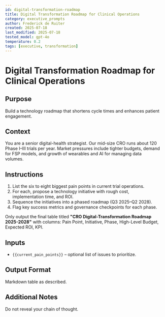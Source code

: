 ```yaml
---
id: digital-transformation-roadmap
title: Digital Transformation Roadmap for Clinical Operations
category: executive_prompts
author: Frederick de Ruiter
created: 2025-07-18
last_modified: 2025-07-18
tested_model: gpt-4o
temperature: 0.2
tags: [executive, transformation]
---
```


# Digital Transformation Roadmap for Clinical Operations

## Purpose

Build a technology roadmap that shortens cycle times and enhances patient engagement.

## Context

You are a senior digital-health strategist. Our mid-size CRO runs about 120 Phase I–III trials per year. Market pressures include tighter budgets, demand for FSP models, and growth of wearables and AI for managing data volumes.

## Instructions

1. List the six to eight biggest pain points in current trial operations.
1. For each, propose a technology initiative with rough cost, implementation time, and ROI.
1. Sequence the initiatives into a phased roadmap (Q3 2025–Q2 2028).
1. Flag key success metrics and governance checkpoints for each phase.

Only output the final table titled **"CRO Digital-Transformation Roadmap 2025-2028"** with columns: Pain Point, Initiative, Phase, High-Level Budget, Expected ROI, KPI.

## Inputs

- `{{current_pain_points}}` – optional list of issues to prioritize.

## Output Format

Markdown table as described.

## Additional Notes

Do not reveal your chain of thought.
